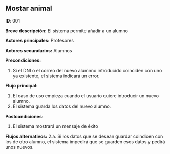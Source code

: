 ## Mostar animal
**ID**: 001

**Breve descripción:** El sistema permite añadir a un alumno


**Actores principales:** Profesores

**Actores secundarios:** Alumnos

**Precondiciones:**
1. Si el DNI o el correo del nuevo alumnno introducido coinciden con uno ya existente, el sistema indicará un error.

**Flujo principal:**
1. El caso de uso empieza cuando el usuario quiere introducir un nuevo alumno.
2. El sistema guarda los datos del nuevo alumno.

**Postcondiciones:**
1. El sistema mostrará un mensaje de éxito

**Flujos alternativos:**
2.a. Si los datos que se desean guardar coindicen con los de otro alumno, el sistema impedirá que se guarden esos datos y pedirá unos nuevos.


